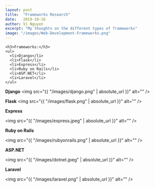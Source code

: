 ```yaml
---
layout: post
title:  "Frameworks Research"
date:   2019-10-16
author: Vi Nguyen
excerpt: "My thoughts on the different types of frameworks"
image: "/images/Web-Development-Frameworks.png"
---
```

<div class="row">
  <div class="6u 12u$(small)">

    <h3>Frameworks:</h3>
    <ul>
      <li>Django</li>
      <li>Flask</li>
      <li>Express</li>
      <li>Ruby on Rails</li>
      <li>ASP.NET</li>
      <li>Laravel</li>
    </ul>
  </div>
</div>


**Django**
<span class="image fit"><img src="{{ "/images/django.png" | absolute_url }}" alt="" /></span>


**Flask**
<span class="image fit"><img src="{{ "/images/flask.png" | absolute_url }}" alt="" /></span>


**Express**

<span class="image fit"><img src="{{ "/images/express.jpeg" | absolute_url }}" alt="" /></span>


**Ruby on Rails**

<span class="image fit"><img src="{{ "/images/rubyonrails.png" | absolute_url }}" alt="" /></span>


**ASP.NET**

<span class="image fit"><img src="{{ "/images/dotnet.jpeg" | absolute_url }}" alt="" /></span>


**Laravel**

<span class="image fit"><img src="{{ "/images/laravel.png" | absolute_url }}" alt="" /></span>
